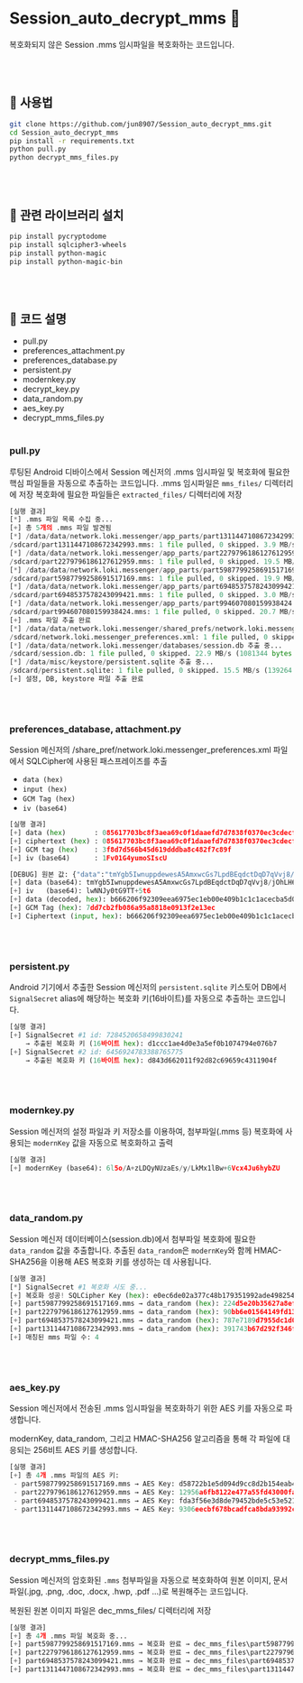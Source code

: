 # Session_auto_decrypt_mms 🔐

복호화되지 않은 Session .mms 임시파일을 복호화하는 코드입니다.

<br><br>

## 🧪 사용법

```bash
git clone https://github.com/jun8907/Session_auto_decrypt_mms.git
cd Session_auto_decrypt_mms
pip install -r requirements.txt
python pull.py
python decrypt_mms_files.py
```

<br><br>

## 📖 관련 라이브러리 설치

```bash
pip install pycryptodome
pip install sqlcipher3-wheels
pip install python-magic
pip install python-magic-bin
```

<br><br>

## 🔧 코드 설명

- pull.py
- preferences_attachment.py
- preferences_database.py
- persistent.py
- modernkey.py
- decrypt_key.py
- data_random.py
- aes_key.py
- decrypt_mms_files.py
<br><br>
### pull.py

루팅된 Android 디바이스에서 Session 메신저의 .mms 임시파일 및 복호화에 필요한 핵심 파일들을 자동으로 추출하는 코드입니다.
.mms 임시파일은 `mms_files/` 디렉터리에 저장
복호화에 필요한 파일들은 `extracted_files/` 디렉터리에 저장

```python
[실행 결과]
[*] .mms 파일 목록 수집 중...
[+] 총 5개의 .mms 파일 발견됨
[*] /data/data/network.loki.messenger/app_parts/part1311447108672342993.mms 추출 중...
/sdcard/part1311447108672342993.mms: 1 file pulled, 0 skipped. 3.9 MB/s (14047 bytes in 0.003s)
[*] /data/data/network.loki.messenger/app_parts/part2279796186127612959.mms 추출 중...
/sdcard/part2279796186127612959.mms: 1 file pulled, 0 skipped. 19.5 MB/s (371165 bytes in 0.018s)
[*] /data/data/network.loki.messenger/app_parts/part5987799258691517169.mms 추출 중...
/sdcard/part5987799258691517169.mms: 1 file pulled, 0 skipped. 19.9 MB/s (185270 bytes in 0.009s)
[*] /data/data/network.loki.messenger/app_parts/part6948537578243099421.mms 추출 중...
/sdcard/part6948537578243099421.mms: 1 file pulled, 0 skipped. 3.0 MB/s (14047 bytes in 0.004s)
[*] /data/data/network.loki.messenger/app_parts/part994607080159938424.mms 추출 중...
/sdcard/part994607080159938424.mms: 1 file pulled, 0 skipped. 20.7 MB/s (119292 bytes in 0.005s)
[+] .mms 파일 추출 완료
[*] /data/data/network.loki.messenger/shared_prefs/network.loki.messenger_preferences.xml 추출 중...
/sdcard/network.loki.messenger_preferences.xml: 1 file pulled, 0 skipped. 0.5 MB/s (2344 bytes in 0.005s)
[*] /data/data/network.loki.messenger/databases/session.db 추출 중...
/sdcard/session.db: 1 file pulled, 0 skipped. 22.9 MB/s (1081344 bytes in 0.045s)
[*] /data/misc/keystore/persistent.sqlite 추출 중...
/sdcard/persistent.sqlite: 1 file pulled, 0 skipped. 15.5 MB/s (139264 bytes in 0.009s)
[+] 설정, DB, keystore 파일 추출 완료
```
<br><br>
### preferences_database, attachment.py

Session 메신저의 /share_pref/network.loki.messenger_preferences.xml 파일에서 SQLCipher에 사용된 패스프레이즈를 추출
- `data (hex)`
- `input (hex)`
- `GCM Tag (hex)`
- `iv (base64)`

```python
[실행 결과]
[+] data (hex)       : 085617703bc8f3aea69c0f1daaefd7d7838f0370ec3cdecf00ac04e44b270e8e3f8d7d566b45d619dddba8c482f7c89f
[+] ciphertext (hex) : 085617703bc8f3aea69c0f1daaefd7d7838f0370ec3cdecf00ac04e44b270e8e
[+] GCM tag (hex)    : 3f8d7d566b45d619dddba8c482f7c89f
[+] iv (base64)      : 1Fv01G4yumoSIscU

[DEBUG] 원본 값: {"data":"tmYgb5IwnuppdewesA5AmxwcGs7LpdBEqdctDqD7qVvj8/jOhLH6pepRDryBmPVLWuGz919jIUyo5qmVNNEXWc6+5PK+OIZpVR08oQGnpFLgSeNn/m7XvLo1cpvJH8HJfq0QGGazOwh918svsIapWogY4JE/LhPs","iv":"lwNNJy0tG9TT+5t6"}
[+] data (base64): tmYgb5IwnuppdewesA5AmxwcGs7LpdBEqdctDqD7qVvj8/jOhLH6pepRDryBmPVLWuGz919jIUyo5qmVNNEXWc6+5PK+OIZpVR08oQGnpFLgSeNn/m7XvLo1cpvJH8HJfq0QGGazOwh918svsIapWogY4JE/LhPs
[+] iv   (base64): lwNNJy0tG9TT+5t6
[+] data (decoded, hex): b666206f92309eea6975ec1eb00e409b1c1c1acecba5d044a9d72d0ea0fba95be3f3f8ce84b1faa5ea510ebc8198f54b5ae1b3f75f63214ca8e6a99534d11759cebee4f2be388669551d3ca101a7a452e049e367fe6ed7bcba35729bc91fc1c97ead101866b33b087dd7cb2fb086a95a8818e0913f2e13ec
[+] GCM Tag (hex): 7dd7cb2fb086a95a8818e0913f2e13ec
[+] Ciphertext (input, hex): b666206f92309eea6975ec1eb00e409b1c1c1acecba5d044a9d72d0ea0fba95be3f3f8ce84b1faa5ea510ebc8198f54b5ae1b3f75f63214ca8e6a99534d11759cebee4f2be388669551d3ca101a7a452e049e367fe6ed7bcba35729bc91fc1c97ead101866b33b08
```
<br><br>
### persistent.py

Android 기기에서 추출한 Session 메신저의 `persistent.sqlite` 키스토어 DB에서 `SignalSecret` alias에 해당하는 복호화 키(16바이트)를 자동으로 추출하는 코드입니다.

```python
[실행 결과]
[+] SignalSecret #1 id: 7284520658499830241
    → 추출된 복호화 키 (16바이트 hex): d1ccc1ae4d0e3a5ef0b1074794e076b7
[+] SignalSecret #2 id: 6456924783388765775
    → 추출된 복호화 키 (16바이트 hex): d843d662011f92d82c69659c4311904f
```
<br><br>
### modernkey.py

Session 메신저의 설정 파일과 키 저장소를 이용하여, 첨부파일(.mms 등) 복호화에 사용되는 `modernKey` 값을 자동으로 복호화하고 출력

```python
[실행 결과]
[+] modernKey (base64): 6l5o/A+zLDQyNUzaEs/y/LkMx1lBw+6Vcx4Ju6hybZU
```
<br><br>
### data_random.py

Session 메신저 데이터베이스(session.db)에서 첨부파일 복호화에 필요한 `data_random` 값을 추출합니다. 추출된 `data_random`은 `modernKey`와 함께 HMAC-SHA256을 이용해 AES 복호화 키를 생성하는 데 사용됩니다.

```python
[실행 결과]
[*] SignalSecret #1 복호화 시도 중...
[+] 복호화 성공! SQLCipher Key (hex): e0ec6de02a377c48b179351992ade4982540ba184324e24f9f92b8795f679696
[+] part5987799258691517169.mms → data_random (hex): 224d5e20b35627a8ef659d06297b73e2b1f7a7c334ac672d25fb705abc0a6bb2
[+] part2279796186127612959.mms → data_random (hex): 90bb6e01564149fd13fb04d9f7dc0c5ffaecb5d1e95d5a923eb400778281a44a
[+] part6948537578243099421.mms → data_random (hex): 787e7189d7955dc1d048e3296ddd9f90f1ae067dcd7db0881d29b2daaa16bf7d
[+] part1311447108672342993.mms → data_random (hex): 391743b67d292f346f7ced5060811a810d27929b64f3cd151be2690689bb1090
[+] 매칭된 mms 파일 수: 4
```
<br><br>
### aes_key.py

Session 메신저에서 전송된 .mms 임시파일을 복호화하기 위한 AES 키를 자동으로 파생합니다.

modernKey, data_random, 그리고 HMAC-SHA256 알고리즘을 통해 각 파일에 대응되는 256비트 AES 키를 생성합니다.

```python
[실행 결과]
[+] 총 4개 .mms 파일의 AES 키:
 - part5987799258691517169.mms → AES Key: d58722b1e5d094d9cc8d2b154eab42e421c6d28b2eb22ea5f78d57c4308fc493
 - part2279796186127612959.mms → AES Key: 12956a6fb8122e477a55fd43000fad3b6ac38ed7f56b42343068cd6e0ede4496
 - part6948537578243099421.mms → AES Key: fda3f56e3d8de79452bde5c53e5213138041bdc9b5552f9a63387c15bfacb783
 - part1311447108672342993.mms → AES Key: 9306eecbf678bcadfca8bda93992c6c00534ce390ca7f054e953f0b9e79066d3
```
<br><br>
### decrypt_mms_files.py

Session 메신저의 암호화된 `.mms` 첨부파일을 자동으로 복호화하여 원본 이미지, 문서 파일(.jpg, .png, .doc, .docx, .hwp, .pdf ...)로 복원해주는 코드입니다.

복원된 원본 이미지 파일은 dec_mms_files/ 디렉터리에 저장

```python
[실행 결과]
[+] 총 4개 .mms 파일 복호화 중...
[+] part5987799258691517169.mms → 복호화 완료 → dec_mms_files\part5987799258691517169.mms.jpg
[+] part2279796186127612959.mms → 복호화 완료 → dec_mms_files\part2279796186127612959.mms.jpg
[+] part6948537578243099421.mms → 복호화 완료 → dec_mms_files\part6948537578243099421.mms.docx
[+] part1311447108672342993.mms → 복호화 완료 → dec_mms_files\part1311447108672342993.mms.docx
```

